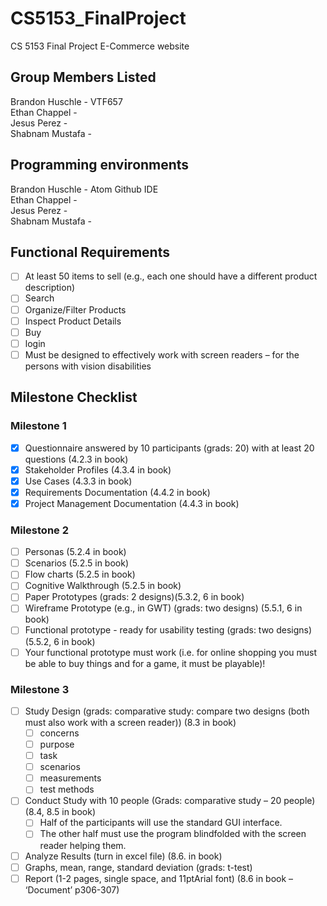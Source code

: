 # CS5153_FinalProject

CS 5153 Final Project E-Commerce website

## Group Members Listed

Brandon Huschle - VTF657  
Ethan Chappel -  
Jesus Perez -  
Shabnam Mustafa -

## Programming environments

Brandon Huschle - Atom Github IDE  
Ethan Chappel -  
Jesus Perez -  
Shabnam Mustafa -

## Functional Requirements

<!---
Add requirements here as we go so that we can keep organized
Add an X inside the box in order to check that we have completed each requirement
Feel free to add comments like this one under or next to the requirement to keep track of which individual
or team completed each requirement.
-->

-   [ ] At least 50 items to sell (e.g., each one should have a different product description)
-   [ ] Search
-   [ ] Organize/Filter Products
-   [ ] Inspect Product Details
-   [ ] Buy
-   [ ] login
-   [ ] Must be designed to effectively work with screen readers – for the persons with vision disabilities

## Milestone Checklist

### Milestone 1
- [X] Questionnaire answered by 10 participants (grads: 20) with at least 20 questions (4.2.3 in book)
- [X] Stakeholder Profiles (4.3.4 in book)
- [X] Use Cases (4.3.3 in book)
- [X] Requirements Documentation (4.4.2 in book)
- [X] Project Management Documentation (4.4.3 in book)

### Milestone 2
- [ ] Personas (5.2.4 in book)  
- [ ] Scenarios (5.2.5 in book)  
- [ ] Flow charts (5.2.5 in book)  
- [ ] Cognitive Walkthrough (5.2.5 in book)  
- [ ] Paper Prototypes (grads: 2 designs)(5.3.2, 6 in book)  
- [ ] Wireframe Prototype (e.g., in GWT) (grads: two designs) (5.5.1, 6 in book)
- [ ] Functional prototype - ready for usability testing (grads: two designs) (5.5.2, 6 in book)
 - [ ] Your functional prototype must work (i.e. for online shopping you must be able to buy
things and for a game, it must be playable)!

### Milestone 3
- [ ] Study Design (grads: comparative study: compare two designs (both must also work with a screen reader)) (8.3 in book)
  - [ ] concerns
  - [ ] purpose
  - [ ] task
  - [ ] scenarios
  - [ ] measurements
  - [ ] test methods
- [ ] Conduct Study with 10 people (Grads: comparative study – 20 people) (8.4, 8.5 in book)
  - [ ] Half of the participants will use the standard GUI interface.
  - [ ] The other half must use the program blindfolded with the screen reader helping them.
- [ ] Analyze Results (turn in excel file) (8.6. in book)
- [ ] Graphs, mean, range, standard deviation (grads: t-test)
- [ ] Report (1-2 pages, single space, and 11ptArial font) (8.6 in book – ‘Document’ p306-307)
